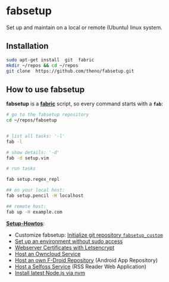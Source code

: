# fabsetup

Set up and maintain on a local or remote (Ubuntu) linux system.

## Installation

  ```sh
  sudo apt-get install  git  fabric
  mkdir ~/repos && cd ~/repos
  git clone  https://github.com/theno/fabsetup.git
  ```

## How to use fabsetup

__fabsetup__ is a __[fabric](http://www.fabfile.org/ "www.fabfile.org")__
script, so every command starts with a __`fab`__:

  ```sh
  # go to the fabsetup repository
  cd ~/repos/fabsetup


  # list all tasks: '-l'
  fab -l

  # show details: '-d'
  fab -d setup.vim

  # run tasks

  fab setup.regex_repl

  ## on your local host:
  fab setup.pencil -H localhost

  ## remote host:
  fab up -H example.com
  ```

__[Setup-Howtos](./howtos "cookbook")__:

 * Customize fabsetup: [Initialize git repository
   `fabsetup_custom`](./howtos/fabsetup_custom.md)
 * [Set up an environment without sudo access](./howtos/no-sudo.md)
 * [Webserver Certificates with Letsencrypt](./howtos/letsencrypt.md)
 * [Host an Owncloud Service](./howtos/owncloud.md)
 * [Host an own F-Droid Repository](./howtos/f-droid-repo.md) (Android App Repository)
 * [Host a Selfoss Service](./howtos/selfoss.md) (RSS Reader Web Application)
 * [Install latest Node.js via nvm](./howtos/nodejs.md)
